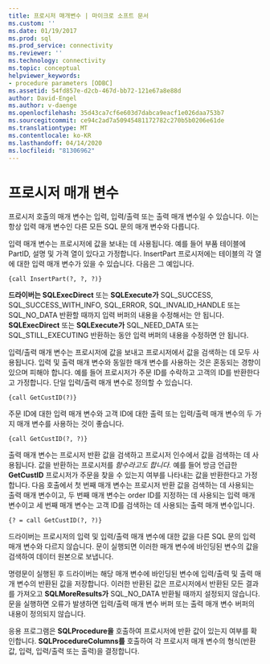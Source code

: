 ```yaml
---
title: 프로시저 매개변수 | 마이크로 소프트 문서
ms.custom: ''
ms.date: 01/19/2017
ms.prod: sql
ms.prod_service: connectivity
ms.reviewer: ''
ms.technology: connectivity
ms.topic: conceptual
helpviewer_keywords:
- procedure parameters [ODBC]
ms.assetid: 54fd857e-d2cb-467d-bb72-121e67a8e88d
author: David-Engel
ms.author: v-daenge
ms.openlocfilehash: 35d43ca7cf6e603d7dabca9eacf1e026daa753b7
ms.sourcegitcommit: ce94c2ad7a50945481172782c270b5b0206e61de
ms.translationtype: MT
ms.contentlocale: ko-KR
ms.lasthandoff: 04/14/2020
ms.locfileid: "81306962"
---
```

# <a name="procedure-parameters"></a>프로시저 매개 변수
프로시저 호출의 매개 변수는 입력, 입력/출력 또는 출력 매개 변수일 수 있습니다. 이는 항상 입력 매개 변수인 다른 모든 SQL 문의 매개 변수와 다릅니다.  
  
 입력 매개 변수는 프로시저에 값을 보내는 데 사용됩니다. 예를 들어 부품 테이블에 PartID, 설명 및 가격 열이 있다고 가정합니다. InsertPart 프로시저에는 테이블의 각 열에 대한 입력 매개 변수가 있을 수 있습니다. 다음은 그 예입니다.  
  
```  
{call InsertPart(?, ?, ?)}  
```  
  
 **드라이버는 SQLExecDirect** 또는 **SQLExecute가** SQL_SUCCESS, SQL_SUCCESS_WITH_INFO, SQL_ERROR, SQL_INVALID_HANDLE 또는 SQL_NO_DATA 반환할 때까지 입력 버퍼의 내용을 수정해서는 안 됩니다. **SQLExecDirect** 또는 **SQLExecute가** SQL_NEED_DATA 또는 SQL_STILL_EXECUTING 반환하는 동안 입력 버퍼의 내용을 수정하면 안 됩니다.  
  
 입력/출력 매개 변수는 프로시저에 값을 보내고 프로시저에서 값을 검색하는 데 모두 사용됩니다. 입력 및 출력 매개 변수와 동일한 매개 변수를 사용하는 것은 혼동되는 경향이 있으며 피해야 합니다. 예를 들어 프로시저가 주문 ID를 수락하고 고객의 ID를 반환한다고 가정합니다. 단일 입력/출력 매개 변수로 정의할 수 있습니다.  
  
```  
{call GetCustID(?)}  
```  
  
 주문 ID에 대한 입력 매개 변수와 고객 ID에 대한 출력 또는 입력/출력 매개 변수의 두 가지 매개 변수를 사용하는 것이 좋습니다.  
  
```  
{call GetCustID(?, ?)}  
```  
  
 출력 매개 변수는 프로시저 반환 값을 검색하고 프로시저 인수에서 값을 검색하는 데 사용됩니다. 값을 반환하는 프로시저를 *함수라고도 합니다.* 예를 들어 방금 언급한 **GetCustID** 프로시저가 주문을 찾을 수 있는지 여부를 나타내는 값을 반환한다고 가정합니다. 다음 호출에서 첫 번째 매개 변수는 프로시저 반환 값을 검색하는 데 사용되는 출력 매개 변수이고, 두 번째 매개 변수는 order ID를 지정하는 데 사용되는 입력 매개 변수이고 세 번째 매개 변수는 고객 ID를 검색하는 데 사용되는 출력 매개 변수입니다.  
  
```  
{? = call GetCustID(?, ?)}  
```  
  
 드라이버는 프로시저의 입력 및 입력/출력 매개 변수에 대한 값을 다른 SQL 문의 입력 매개 변수와 다르지 않습니다. 문이 실행되면 이러한 매개 변수에 바인딩된 변수의 값을 검색하여 데이터 원본으로 보냅니다.  
  
 명령문이 실행된 후 드라이버는 해당 매개 변수에 바인딩된 변수에 입력/출력 및 출력 매개 변수의 반환된 값을 저장합니다. 이러한 반환된 값은 프로시저에서 반환된 모든 결과를 가져오고 **SQLMoreResults가** SQL_NO_DATA 반환될 때까지 설정되지 않습니다. 문을 실행하면 오류가 발생하면 입력/출력 매개 변수 버퍼 또는 출력 매개 변수 버퍼의 내용이 정의되지 않습니다.  
  
 응용 프로그램은 **SQLProcedure을** 호출하여 프로시저에 반환 값이 있는지 여부를 확인합니다. **SQLProcedureColumns를** 호출하여 각 프로시저 매개 변수의 형식(반환 값, 입력, 입력/출력 또는 출력)을 결정합니다.
